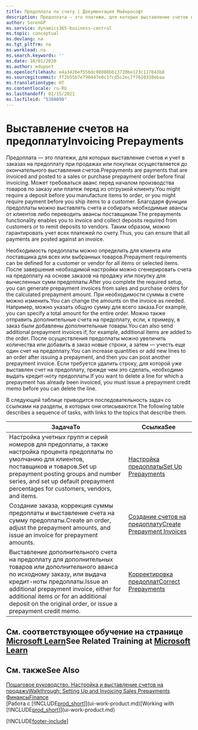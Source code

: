 ```yaml
---
title: Предоплата по счету | Документация Майкрософт
description: Предоплата — это платежи, для которых выставление счетов и учет в заказах на предоплату при продажах или покупках осуществляется до окончательного выставления счетов. Может требоваться аванс перед началом производства товаров по заказу или платеж перед из отгрузкой клиенту. Благодаря функции предоплаты можно выставлять счета и собирать необходимые авансы от клиентов либо переводить авансы поставщикам. Таким образом, можно гарантировать учет всех платежей по счету.
author: SorenGP
ms.service: dynamics365-business-central
ms.topic: conceptual
ms.devlang: na
ms.tgt_pltfrm: na
ms.workload: na
ms.search.keywords: ''
ms.date: 10/01/2020
ms.author: edupont
ms.openlocfilehash: e4a3426ef55bdc08088bb13720be123c117043b8
ms.sourcegitcommit: ff2b55b7e790447e0c1fcd5c2ec7f7610338ebaa
ms.translationtype: HT
ms.contentlocale: ru-RU
ms.lasthandoff: 02/15/2021
ms.locfileid: "5380898"
---
```

# <a name="invoicing-prepayments"></a><span data-ttu-id="fc0bd-106">Выставление счетов на предоплату</span><span class="sxs-lookup"><span data-stu-id="fc0bd-106">Invoicing Prepayments</span></span>

<span data-ttu-id="fc0bd-107">Предоплата — это платежи, для которых выставление счетов и учет в заказах на предоплату при продажах или покупках осуществляется до окончательного выставления счетов.</span><span class="sxs-lookup"><span data-stu-id="fc0bd-107">Prepayments are payments that are invoiced and posted to a sales or purchase prepayment order before final invoicing.</span></span> <span data-ttu-id="fc0bd-108">Может требоваться аванс перед началом производства товаров по заказу или платеж перед из отгрузкой клиенту.</span><span class="sxs-lookup"><span data-stu-id="fc0bd-108">You might require a deposit before you manufacture items to order, or you might require payment before you ship items to a customer.</span></span> <span data-ttu-id="fc0bd-109">Благодаря функции предоплаты можно выставлять счета и собирать необходимые авансы от клиентов либо переводить авансы поставщикам.</span><span class="sxs-lookup"><span data-stu-id="fc0bd-109">The prepayments functionality enables you to invoice and collect deposits required from customers or to remit deposits to vendors.</span></span> <span data-ttu-id="fc0bd-110">Таким образом, можно гарантировать учет всех платежей по счету.</span><span class="sxs-lookup"><span data-stu-id="fc0bd-110">Thus, you can ensure that all payments are posted against an invoice.</span></span>  

 <span data-ttu-id="fc0bd-111">Необходимость предоплаты можно определить для клиента или поставщика для всех или выбранных товаров.</span><span class="sxs-lookup"><span data-stu-id="fc0bd-111">Prepayment requirements can be defined for a customer or vendor for all items or selected items.</span></span> <span data-ttu-id="fc0bd-112">После завершения необходимой настройки можно сгенерировать счета на предоплату на основе заказов на продажу или покупку для вычисленных сумм предоплаты.</span><span class="sxs-lookup"><span data-stu-id="fc0bd-112">After you complete the required setup, you can generate prepayment invoices from sales and purchase orders for the calculated prepayment amount.</span></span> <span data-ttu-id="fc0bd-113">При необходимости суммы в счете можно изменить.</span><span class="sxs-lookup"><span data-stu-id="fc0bd-113">You can change the amounts on the invoice as needed.</span></span> <span data-ttu-id="fc0bd-114">Например, можно указать общую сумму для всего заказа.</span><span class="sxs-lookup"><span data-stu-id="fc0bd-114">For example, you can specify a total amount for the entire order.</span></span> <span data-ttu-id="fc0bd-115">Можно также отправить дополнительные счета на предоплату, если, к примеру, в заказ были добавлены дополнительные товары.</span><span class="sxs-lookup"><span data-stu-id="fc0bd-115">You can also send additional prepayment invoices if, for example, additional items are added to the order.</span></span> <span data-ttu-id="fc0bd-116">После осуществления предоплаты можно увеличить количества или добавить в заказ новые строки, а затем — учесть еще один счет на предоплату.</span><span class="sxs-lookup"><span data-stu-id="fc0bd-116">You can increase quantities or add new lines to an order after issuing a prepayment, and then you can post another prepayment invoice.</span></span> <span data-ttu-id="fc0bd-117">Если требуется удалить строку, для которой уже выставлен счет на предоплату, прежде чем это сделать, необходимо выдать кредит-ноту предоплаты.</span><span class="sxs-lookup"><span data-stu-id="fc0bd-117">If you want to delete a line for which a prepayment has already been invoiced, you must issue a prepayment credit memo before you can delete the line.</span></span>  

 <span data-ttu-id="fc0bd-118">В следующей таблице приводится последовательность задач со ссылками на разделы, в которых они описываются.</span><span class="sxs-lookup"><span data-stu-id="fc0bd-118">The following table describes a sequence of tasks, with links to the topics that describe them.</span></span>

|<span data-ttu-id="fc0bd-119">**Задача**</span><span class="sxs-lookup"><span data-stu-id="fc0bd-119">**To**</span></span>|<span data-ttu-id="fc0bd-120">**Ссылка**</span><span class="sxs-lookup"><span data-stu-id="fc0bd-120">**See**</span></span>|  
|------------|-------------|  
|<span data-ttu-id="fc0bd-121">Настройка учетных групп и серий номеров для предоплаты, а также настройка процента предоплаты по умолчанию для клиентов, поставщиков и товаров.</span><span class="sxs-lookup"><span data-stu-id="fc0bd-121">Set up prepayment posting groups and number series, and set up default prepayment percentages for customers, vendors, and items.</span></span>|[<span data-ttu-id="fc0bd-122">Настройка предоплаты</span><span class="sxs-lookup"><span data-stu-id="fc0bd-122">Set Up Prepayments</span></span>](finance-set-up-prepayments.md)|
|<span data-ttu-id="fc0bd-123">Создание заказа, коррекция суммы предоплаты и выставление счета на сумму предоплаты.</span><span class="sxs-lookup"><span data-stu-id="fc0bd-123">Create an order, adjust the prepayment amounts, and issue an invoice for prepayment amounts.</span></span>|[<span data-ttu-id="fc0bd-124">Создание счетов на предоплату</span><span class="sxs-lookup"><span data-stu-id="fc0bd-124">Create Prepayment Invoices</span></span>](finance-how-to-create-prepayment-invoices.md)|  
|<span data-ttu-id="fc0bd-125">Выставление дополнительного счета на предоплату для дополнительных товаров или дополнительного аванса по исходному заказу, или выдача кредит-ноты предоплаты.</span><span class="sxs-lookup"><span data-stu-id="fc0bd-125">Issue an additional prepayment invoice, either for additional items or for an additional deposit on the original order, or issue a prepayment credit memo.</span></span>|[<span data-ttu-id="fc0bd-126">Корректировка предоплат</span><span class="sxs-lookup"><span data-stu-id="fc0bd-126">Correct Prepayments</span></span>](finance-how-to-correct-prepayments.md)|  

## <a name="see-related-training-at-microsoft-learn"></a><span data-ttu-id="fc0bd-127">См. соответствующее обучение на странице [Microsoft Learn](/learn/modules/prepayment-invoices-dynamics-365-business-central/index)</span><span class="sxs-lookup"><span data-stu-id="fc0bd-127">See Related Training at [Microsoft Learn](/learn/modules/prepayment-invoices-dynamics-365-business-central/index)</span></span>

## <a name="see-also"></a><span data-ttu-id="fc0bd-128">См. также</span><span class="sxs-lookup"><span data-stu-id="fc0bd-128">See Also</span></span>

[<span data-ttu-id="fc0bd-129">Пошаговое руководство. Настройка и выставление счетов на продажу</span><span class="sxs-lookup"><span data-stu-id="fc0bd-129">Walkthrough: Setting Up and Invoicing Sales Prepayments</span></span>](walkthrough-setting-up-and-invoicing-sales-prepayments.md)  
[<span data-ttu-id="fc0bd-130">Финансы</span><span class="sxs-lookup"><span data-stu-id="fc0bd-130">Finance</span></span>](finance.md)  
<span data-ttu-id="fc0bd-131">[Работа с [!INCLUDE[prod_short](includes/prod_short.md)]](ui-work-product.md)</span><span class="sxs-lookup"><span data-stu-id="fc0bd-131">[Working with [!INCLUDE[prod_short](includes/prod_short.md)]](ui-work-product.md)</span></span>  


[!INCLUDE[footer-include](includes/footer-banner.md)]